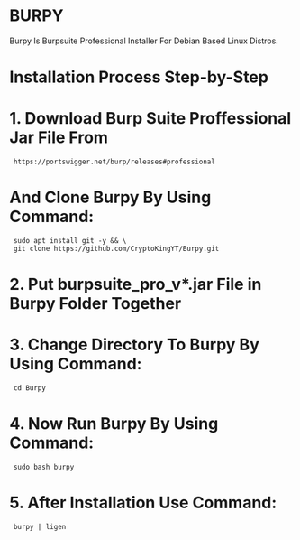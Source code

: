 # BURPY
  Burpy Is Burpsuite Professional Installer For Debian Based Linux Distros.
  
# Installation Process Step-by-Step
# 1. Download Burp Suite Proffessional Jar File From 
     https://portswigger.net/burp/releases#professional 
     
# And Clone Burpy By Using Command:
     sudo apt install git -y && \
     git clone https://github.com/CryptoKingYT/Burpy.git
     
# 2. Put burpsuite_pro_v*.jar File in Burpy Folder Together

# 3. Change Directory To Burpy By Using Command:
     cd Burpy
# 4. Now Run Burpy By Using Command:
     sudo bash burpy
# 5. After Installation Use Command:
     burpy | ligen
 
